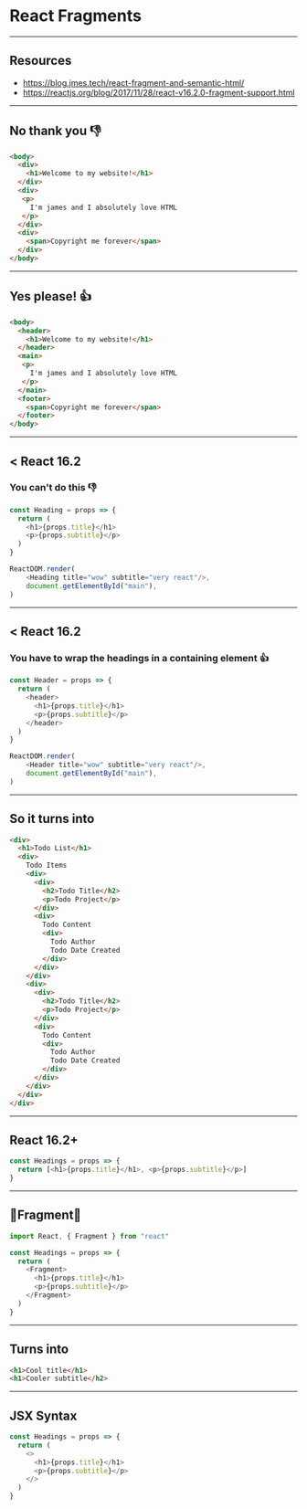 
# React Fragments

---

## Resources

- https://blog.jmes.tech/react-fragment-and-semantic-html/
- https://reactjs.org/blog/2017/11/28/react-v16.2.0-fragment-support.html

---

## No thank you 👎

```html
<body>
  <div>
    <h1>Welcome to my website!</h1>
  </div>
  <div>
   <p>
     I'm james and I absolutely love HTML
   </p>
  </div>
  <div>
    <span>Copyright me forever</span>
  </div>
</body>
```

---

## Yes please! 👍

```html
<body>
  <header>
    <h1>Welcome to my website!</h1>
  </header>
  <main>
   <p>
     I'm james and I absolutely love HTML
   </p>
  </main>
  <footer>
    <span>Copyright me forever</span>
  </footer>
</body>
```

---

## < React 16.2
### You can't do this 👎

```javascript
const Heading = props => {
  return (
    <h1>{props.title}</h1>
    <p>{props.subtitle}</p>
  )
}

ReactDOM.render(
    <Heading title="wow" subtitle="very react"/>, 
    document.getElementById("main"),
)
```

---

## < React 16.2
### You have to wrap the headings in a containing element 👍

```javascript
const Header = props => {
  return (
    <header>
      <h1>{props.title}</h1>
      <p>{props.subtitle}</p>
    </header>
  )
}

ReactDOM.render(
    <Header title="wow" subtitle="very react"/>, 
    document.getElementById("main"),
)
```

---

## So it turns into 
```html
<div>
  <h1>Todo List</h1>
  <div>
    Todo Items
    <div>
      <div>
        <h2>Todo Title</h2>
        <p>Todo Project</p>
      </div>
      <div>
        Todo Content
        <div>
          Todo Author
          Todo Date Created
        </div>
      </div>
    </div>
    <div>
      <div>
        <h2>Todo Title</h2>
        <p>Todo Project</p>
      </div>
      <div>
        Todo Content
        <div>
          Todo Author
          Todo Date Created
        </div>
      </div>
    </div>
  </div>
</div>
```

---

## React 16.2+

```javascript
const Headings = props => {
  return [<h1>{props.title}</h1>, <p>{props.subtitle}</p>]
}
```

---

## 🥁Fragment🥁

```javascript
import React, { Fragment } from "react"

const Headings = props => {
  return (
    <Fragment>
      <h1>{props.title}</h1>
      <p>{props.subtitle}</p>
    </Fragment>
  )
}
```

---

## Turns into

```html
<h1>Cool title</h1>
<h1>Cooler subtitle</h2>
```

---

## JSX Syntax

```javascript
const Headings = props => {
  return (
    <>
      <h1>{props.title}</h1>
      <p>{props.subtitle}</p>
    </>
  )
}
```
